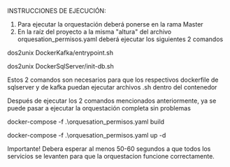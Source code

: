 INSTRUCCIONES DE EJECUCIÓN:


1. Para ejecutar la orquestación deberá ponerse en la rama Master
2. En la raíz del proyecto a la misma "altura" del archivo orquesation_permisos.yaml deberá ejecutar los siguientes 2 comandos

dos2unix DockerKafka/entrypoint.sh

dos2unix DockerSqlServer/init-db.sh

Estos 2 comandos son necesarios para que los respectivos dockerfile de sqlserver y de kafka puedan ejecutar archivos .sh dentro del contenedor

Después de ejecutar los 2 comandos mencionados anteriormente, ya se puede pasar a ejecutar la orquestación completa sin problemas

docker-compose -f .\orquesation_permisos.yaml build

docker-compose -f .\orquesation_permisos.yaml up -d 

Importante! Debera esperar al menos 50-60 segundos a que todos los servicios se levanten para que la orquestacion funcione correctamente.

